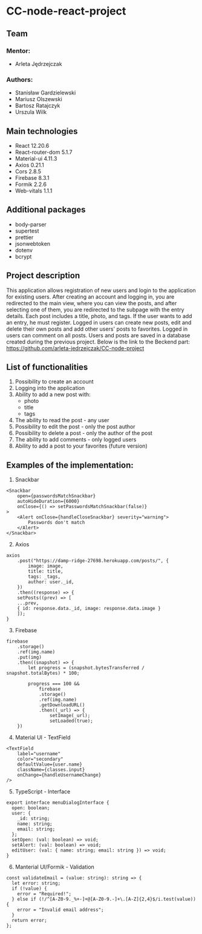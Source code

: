 # CC-node-react-project
## Team
### Mentor:
- Arleta Jędrzejczak
### Authors:
- Stanisław Gardzielewski 
- Mariusz Olszewski 
- Bartosz Ratajczyk
- Urszula Wilk
## Main technologies
- React    12.20.6
- React-router-dom     5.1.7
- Material-ui    4.11.3
- Axios    0.21.1
- Cors    2.8.5
- Firebase     8.3.1
- Formik     2.2.6
- Web-vitals    1.1.1
## Additional packages
- body-parser
- supertest
- prettier
- jsonwebtoken
- dotenv
- bcrypt

## Project description
This application allows registration of new users and login to the application for existing users. After creating an account and logging in, you are redirected to the main view, where you can view the posts, and after selecting one of them, you are redirected to the subpage with the entry details. Each post includes a title, photo, and tags. If the user wants to add an entry, he must register. Logged in users can create new posts, edit and delete their own posts and add other users' posts to favorites. Logged in users can comment on all posts. Users and posts are saved in a database created during the previous project.
Below is the link to the Beckend part:
https://github.com/arleta-jedrzejczak/CC-node-project 

## List of functionalities
1.  Possibility to create an account
2.  Logging into the application 
3.  Ability to add a new post with:
	- photo
	- title
	- tags
4.  The ability to read the post - any user
5.  Possibility to edit the post - only the post author
6.  Possibility to delete a post - only the author of the post
7.  The ability to add comments - only logged users 
8.  Ability to add a post to your favorites (future version)

## Examples of the implementation:

1.  Snackbar
```
<Snackbar
    open={passwordsMatchSnackbar}
    autoHideDuration={6000}
    onClose={() => setPasswordsMatchSnackbar(false)}
>
    <Alert onClose={handleCloseSnackbar} severity="warning">
        Passwords don't match
    </Alert>
</Snackbar>
```
2.  Axios
```
axios
    .post("https://damp-ridge-27698.herokuapp.com/posts/", {
        image: image,
        title: title,
        tags: _tags,
        author: user._id,
    })
    .then((response) => {
    setPosts((prev) => [
    ...prev,
    { id: response.data._id, image: response.data.image }
    ]);
}
```
3.  Firebase
```
firebase
    .storage()
    .ref(img.name)
    .put(img)
    .then((snapshot) => {
        let progress = (snapshot.bytesTransferred / snapshot.totalBytes) * 100;

        progress === 100 &&
            firebase
            .storage()
            .ref(img.name)
            .getDownloadURL()
            .then((_url) => {
                setImage(_url);
                setLoaded(true);
    })
```
4.  Material UI - TextField
```
<TextField
    label="username"
    color="secondary"
    defaultValue={user.name}
    className={classes.input}
    onChange={handleUsernameChange}
/>
```
5.  TypeScript - Interface 
```
export interface menuDialogInterface {
  open: boolean;
  user: {
    _id: string;
    name: string;
    email: string;
  };
  setOpen: (val: boolean) => void;
  setAlert: (val: boolean) => void;
  editUser: (val: { name: string; email: string }) => void;
}
```
6.  Manterial UI/Formik - Validation 
```
const validateEmail = (value: string): string => {
  let error: string;
  if (!value) {
    error = "Required!";
  } else if (!/^[A-Z0-9._%+-]+@[A-Z0-9.-]+\.[A-Z]{2,4}$/i.test(value)) {
    error = "Invalid email address";
  }
  return error;
};
```
